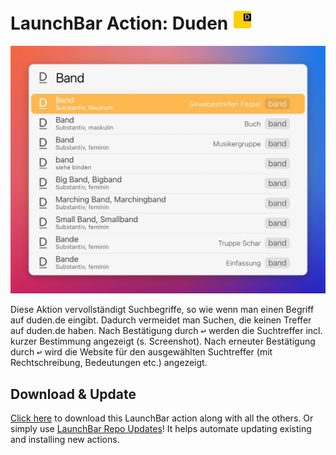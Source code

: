 # LaunchBar Action: Duden <img src="https://github.com/Ptujec/LaunchBar/blob/master/Duden-Action/Duden.lbaction/Contents/Resources/duden1.png?raw=true" width="32"/>

<img src="01.jpg" width="633"/> 

Diese Aktion vervollständigt Suchbegriffe, so wie wenn man einen Begriff auf duden.de eingibt. Dadurch vermeidet man Suchen, die keinen Treffer auf duden.de haben. Nach Bestätigung durch <kbd>↩</kbd> werden die Suchtreffer incl. kurzer Bestimmung angezeigt (s. Screenshot). Nach erneuter Bestätigung durch <kbd>↩</kbd> wird die Website für den ausgewählten Suchtreffer (mit Rechtschreibung, Bedeutungen etc.) angezeigt.  

## Download & Update

[Click here](https://github.com/Ptujec/LaunchBar/archive/refs/heads/master.zip) to download this LaunchBar action along with all the others. Or simply use [LaunchBar Repo Updates](https://github.com/Ptujec/LaunchBar/tree/master/LB-Repo-Updates#launchbar-repo-updates-action)! It helps automate updating existing and installing new actions.